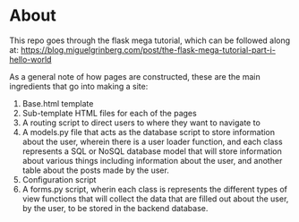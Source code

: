 # About

This repo goes through the flask mega tutorial, which can be followed along at: https://blog.miguelgrinberg.com/post/the-flask-mega-tutorial-part-i-hello-world

As a general note of how pages are constructed, these are the main ingredients that go into making a site:
1. Base.html template
2. Sub-template HTML files for each of the pages
3. A routing script to direct users to where they want to navigate to
4. A models.py file that acts as the database script to store information about the user, wherein there is a user loader function, and each class represents a SQL or NoSQL database model that will store information about various things including information about the user, and another table about the posts made by the user.
5. Configuration script
6. A forms.py script, wherin each class is represents the different types of view functions that will collect the data that are filled out about the user, by the user, to be stored in the backend database.
